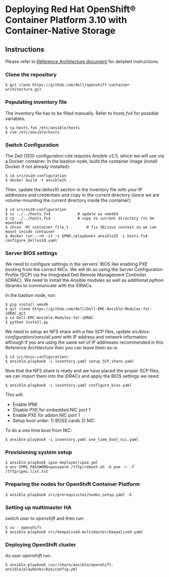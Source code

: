 # Deploying Red Hat OpenShift® Container Platform 3.10 with Container-Native Storage

## Instructions
Please refer to [Reference Architecture document](https://tbd.pdf) for detailed instructions.

### Clone the repository
`$ git clone https://github.com/dell/openshift-container-architecture.git`

### Populating inventory file
The inventory file has to be filled manually.
Refer to *hosts.fv4* for possible variables.

```
$ cp hosts.fv4 /etc/ansible/hosts
$ vim /etc/ansible/hosts
```

### Switch Configuration
The Dell OS10 configuration role requires Ansible v2.5, which we will use via a Docker container. In the bastion node, build the container image (install Docker if not already installed):

```
$ cd src/os10-configuration
$ docker build -t ansible25 .
```

Then, update the dellos10 section in the inventory file with your IP addresses and credentials and copy to the current directory (since we are volume-mounting the current directory inside the container):

```
$ cd src/os10-configuration
$ vi ../../hosts.fv4			# update as needed
$ cp ../../hosts.fv4 .			# copy to current directory (to be mounted)
$ chcon -Rt container_file_t .		# fix SELinux context so we can mount inside container
$ docker run --rm -it -v $PWD:/playbooks ansible25 -i hosts.fv4 configure_dellos10.yaml`
```

### Server BIOS settings
We need to configure settings in the servers' BIOS like enabling PXE booting from the correct NICs. We will do so using the Server Configuration Profile (SCP) via the Integrated Dell Remote Management Controller (iDRAC). We need to install the Ansible modules as well as additional python libraries to communicate with the iDRACs. 

In the bastion node, run:

```
$ pip install omsdk
$ git clone https://github.com/dell/Dell-EMC-Ansible-Modules-for-iDRAC.git
$ cd Dell-EMC-Ansible-Modules-for-iDRAC
$ python install.py
```

We need to setup an NFS share with a few SCP files, update *src/bios-configuration/vars/all.yaml* with IP address and network information although if you are using the same set of IP addresses recommended in this Reference Architecture then you can leave them as-is.

```
$ cd src/bios-configuration/
$ ansible-playbook -i inventory.yaml setup_SCP_share.yaml
```

Now that the NFS share is ready and we have placed the proper SCP files, we can import them into the iDRACs and apply the BIOS settings we need:

```
$ ansible-playbook -i inventory.yaml configure_bios.yaml
```

This will:

- Enable IPMI
- Disable PXE for embedded NIC port 1
- Enable PXE for addon NIC port 1
- Setup boot order: 1) BOSS cards 2) NIC

To do a one time boot from NIC:

`$ ansible-playbook -i inventory.yaml one_time_boot_nic.yaml`

### Provisioning system setup

```
$ ansible-playbook ipxe-deployer/ipxe.yml
$ env IPMI_PASSWORD=password /tftp/reboot.sh -b pxe -r -f /tftp/ipmi.list.txt
```

### Preparing the nodes for OpenShift Container Platform

`$ ansible-playbook src/prerequisites/nodes_setup.yaml -k`

### Setting up multimaster HA
switch user to *openshift* and then run:

```
$ su - openshift
$ ansible-playbook src/keepalived-multimaster/keepalived.yaml
```

### Deploying OpenShift cluster
As user *openshift* run:

`$ ansible-playbook /usr/share/ansible/openshift-ansible/playbooks/byo/config.yml`
